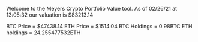 Welcome to the Meyers Crypto Portfolio Value tool. 
As of 02/26/21 at 13:05:32 our valuation is $83213.14 

BTC Price = $47438.14
 ETH Price = $1514.04
BTC Holdings = 0.98BTC
 ETH holdings = 24.255477532ETH 
